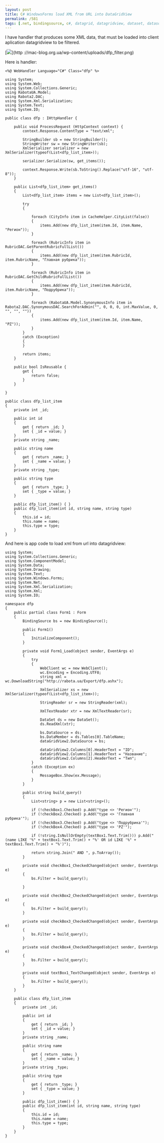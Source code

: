 ```yaml
---
layout: post
title: C# WindowsForms load XML from URL into DataGridView
permalink: /581
tags: [.net, bindingsource, c#, datagrid, datagridview, dataset, datasource, filter, serialize, table, url, xml, xmlreader, xmlserializer, xmltextreader]
---
```


I have handler that produces some XML data, that must be loaded into client
aplication datagridview to be filtered.

[![](http://mac-blog.org.ua/wp-content/uploads/dfp_filter-300x221.png)](http
://mac-blog.org.ua/wp-content/uploads/dfp_filter.png)

Here is handler:

    <%@ WebHandler Language="C#" Class="dfp" %>

    using System;
    using System.Web;
    using System.Collections.Generic;
    using RabotaUA.Model;
    using Rabota2.DAC;
    using System.Xml.Serialization;
    using System.Text;
    using System.IO;

    public class dfp : IHttpHandler {

        public void ProcessRequest (HttpContext context) {
            context.Response.ContentType = "text/xml";

            StringBuilder sb = new StringBuilder();
            StringWriter sw = new StringWriter(sb);
            XmlSerializer serializer = new XmlSerializer(typeof(List<dfp_list_item>));

            serializer.Serialize(sw, get_items());

            context.Response.Write(sb.ToString().Replace("utf-16", "utf-8"));
        }

        public List<dfp_list_item> get_items()
        {
            List<dfp_list_item> items = new List<dfp_list_item>();

            try
            {

                foreach (CityInfo item in CacheHelper.CityList(false))
                {
                    items.Add(new dfp_list_item(item.Id, item.Name, "Регион"));
                }

                foreach (RubricInfo item in RubricDAC.GetParentRubricFullList())
                {
                    items.Add(new dfp_list_item(item.RubricId, item.RubricName, "Главная рубрика"));
                }

                foreach (RubricInfo item in RubricDAC.GetChildRubricFullList())
                {
                    items.Add(new dfp_list_item(item.RubricId, item.RubricName, "Подрубрика"));
                }

                foreach (RabotaUA.Model.SynonymousInfo item in Rabota2.DAC.SynonymousDAC.SearchForAdmin("", 0, 0, 0, int.MaxValue, 0, "", "", ""))
                {
                    items.Add(new dfp_list_item(item.Id, item.Name, "PZ"));
                }
            }
            catch (Exception)
            {
            }

            return items;
        }

        public bool IsReusable {
            get {
                return false;
            }
        }

    }

    public class dfp_list_item
    {
        private int _id;

        public int id
        {
            get { return _id; }
            set { _id = value; }
        }
        private string _name;

        public string name
        {
            get { return _name; }
            set { _name = value; }
        }
        private string _type;

        public string type
        {
            get { return _type; }
            set { _type = value; }
        }

        public dfp_list_item() { }
        public dfp_list_item(int id, string name, string type)
        {
            this.id = id;
            this.name = name;
            this.type = type;
        }
    }

And here is app code to load xml from url into datagridview:

    using System;
    using System.Collections.Generic;
    using System.ComponentModel;
    using System.Data;
    using System.Drawing;
    using System.Text;
    using System.Windows.Forms;
    using System.Net;
    using System.Xml.Serialization;
    using System.Xml;
    using System.IO;

    namespace dfp
    {
        public partial class Form1 : Form
        {
            BindingSource bs = new BindingSource();

            public Form1()
            {
                InitializeComponent();
            }

            private void Form1_Load(object sender, EventArgs e)
            {
                try
                {
                    WebClient wc = new WebClient();
                    wc.Encoding = Encoding.UTF8;
                    string xml = wc.DownloadString("http://rabota.ua/Export/dfp.ashx");

                    XmlSerializer xs = new XmlSerializer(typeof(List<dfp_list_item>));

                    StringReader sr = new StringReader(xml);

                    XmlTextReader xtr = new XmlTextReader(sr);

                    DataSet ds = new DataSet();
                    ds.ReadXml(xtr);

                    bs.DataSource = ds;
                    bs.DataMember = ds.Tables[0].TableName;
                    dataGridView2.DataSource = bs;

                    dataGridView2.Columns[0].HeaderText = "ID";
                    dataGridView2.Columns[1].HeaderText = "Название";
                    dataGridView2.Columns[2].HeaderText = "Тип";
                }
                catch (Exception ex)
                {
                    MessageBox.Show(ex.Message);
                }
            }

            public string build_query()
            {
                List<string> p = new List<string>();

                if (!checkBox1.Checked) p.Add("type <> 'Регион'");
                if (!checkBox2.Checked) p.Add("type <> 'Главная рубрика'");
                if (!checkBox3.Checked) p.Add("type <> 'Подрубрика'");
                if (!checkBox4.Checked) p.Add("type <> 'PZ'");

                if (!string.IsNullOrEmpty(textBox1.Text.Trim())) p.Add("(name LIKE '%" + textBox1.Text.Trim() + "%' OR id LIKE '%" + textBox1.Text.Trim() + "%')");

                return string.Join(" AND ", p.ToArray());
            }

            private void checkBox1_CheckedChanged(object sender, EventArgs e)
            {
                bs.Filter = build_query();

            }

            private void checkBox2_CheckedChanged(object sender, EventArgs e)
            {
                bs.Filter = build_query();
            }

            private void checkBox3_CheckedChanged(object sender, EventArgs e)
            {
                bs.Filter = build_query();
            }

            private void checkBox4_CheckedChanged(object sender, EventArgs e)
            {
                bs.Filter = build_query();
            }

            private void textBox1_TextChanged(object sender, EventArgs e)
            {
                bs.Filter = build_query();
            }
        }

        public class dfp_list_item
        {
            private int _id;

            public int id
            {
                get { return _id; }
                set { _id = value; }
            }
            private string _name;

            public string name
            {
                get { return _name; }
                set { _name = value; }
            }
            private string _type;

            public string type
            {
                get { return _type; }
                set { _type = value; }
            }

            public dfp_list_item() { }
            public dfp_list_item(int id, string name, string type)
            {
                this.id = id;
                this.name = name;
                this.type = type;
            }
        }
    }
